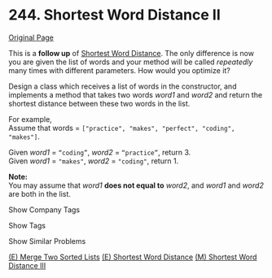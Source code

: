 # 244. Shortest Word Distance II

[Original Page](https://leetcode.com/problems/shortest-word-distance-ii/)

This is a **follow up** of [Shortest Word Distance](/problems/shortest-word-distance). The only difference is now you are given the list of words and your method will be called _repeatedly_ many times with different parameters. How would you optimize it?

Design a class which receives a list of words in the constructor, and implements a method that takes two words _word1_ and _word2_ and return the shortest distance between these two words in the list.

For example,  
Assume that words = `["practice", "makes", "perfect", "coding", "makes"]`.

Given _word1_ = `“coding”`, _word2_ = `“practice”`, return 3.  
Given _word1_ = `"makes"`, _word2_ = `"coding"`, return 1.

**Note:**  
You may assume that _word1_ **does not equal to** _word2_, and _word1_ and _word2_ are both in the list.

<div>

<div id="company_tags" class="btn btn-xs btn-warning">Show Company Tags</div>

<span class="hidebutton" style="display: none;">[LinkedIn](/company/linkedin/)</span></div>

<div>

<div id="tags" class="btn btn-xs btn-warning">Show Tags</div>

<span class="hidebutton" style="display: none;">[Hash Table](/tag/hash-table/) [Design](/tag/design/)</span></div>

<div>

<div id="similar" class="btn btn-xs btn-warning">Show Similar Problems</div>

<span class="hidebutton">[(E) Merge Two Sorted Lists](/problems/merge-two-sorted-lists/) [(E) Shortest Word Distance](/problems/shortest-word-distance/) [(M) Shortest Word Distance III](/problems/shortest-word-distance-iii/)</span></div>